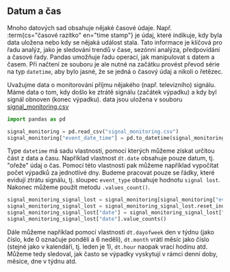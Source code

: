 ## Datum a čas

Mnoho datových sad obsahuje nějaké časové údaje. Např. :term{cs="časové razítko" en="time stamp"} je údaj, které indikuje, kdy byla data uložena nebo kdy se nějaká událost stala. Tato informace je klíčová pro řadu analýz, jako je sledování trendů v čase, sezónní analýza, předpovídání a časové řady. Pandas umožňuje řadu operací, jak manipulovat s datem a časem. Při načtení ze souboru je ale nutné na začátku provést převod série na typ `datetime`, aby bylo jasné, že se jedná o časový údaj a nikoli o řetězec.

Uvažujme data o monitorování příjmu nějakého (např. televizního) signálu. Máme data o tom, kdy došlo ke ztrátě signálu (začátek výpadku) a kdy byl signál obnoven (konec výpadku). data jsou uložena v souboru [signal_monitoring.csv](assets/signal_monitoring.csv)

```py
import pandas as pd

signal_monitoring = pd.read_csv("signal_monitoring.csv")
signal_monitoring["event_date_time"] = pd.to_datetime(signal_monitoring["event_date_time"])
```

Type `datetime` má sadu vlastností, pomocí kterých můžeme získat určitou část z data a času. Například vlastnost `dt.date` obsahuje pouze datum, tj. "ořeže" údaj o čas. Pomocí této vlastnosti pak můžeme například vypočítat počet výpadků za jednotlivé dny. Budeme pracovat pouze se řádky, které evidují ztrátu signálu, tj. sloupec `event_type` obsahuje hodnotu `signal lost`. Nakonec můžeme použít metodu `.values_count()`.

```py
signal_monitoring_signal_lost = signal_monitoring[signal_monitoring["event_type"] == "signal lost"]
signal_monitoring_signal_lost = signal_monitoring_signal_lost.reset_index()
signal_monitoring_signal_lost["date"] = signal_monitoring_signal_lost["event_date_time"].dt.date
signal_monitoring_signal_lost["date"].value_counts()
```

Dále můžeme například pomocí vlastnosti `dt.dayofweek` den v týdnu (jako číslo, kde 0 označuje pondělí a 6 neděli), `dt.month` vrátí měsíc jako číslo (stejné jako v kalendáři, tj. leden je 1), `dt.hour` naopak vrací hodinu atd. Můžeme tedy sledoval, jak často se výpadky vyskytují v rámci denní doby, měsíce, dne v týdnu atd.

